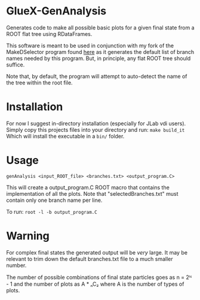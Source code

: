# GlueX-GenAnalysis
Generates code to make all possible basic plots for a given final state from a ROOT flat tree using RDataFrames.

This software is meant to be used in conjunction with my fork of the MakeDSelector program found [here](https://github.com/rmbrunner/gluex_root_analysis) as it generates the default list of branch names needed by this program. But, in principle, any flat ROOT tree should suffice.

Note that, by default, the program will attempt to auto-detect the name of the tree within the root file.

# Installation
For now I suggest in-directory installation (especially for JLab vdi users). Simply copy this projects files into your directory and run:
`make build_it`
Which will install the executable in a `bin/` folder.

# Usage
`genAnalysis <input_ROOT_file> <branches.txt> <output_program.C>`

This will create a output_program.C ROOT macro that contains the implementation of all the plots. Note that "selectedBranches.txt" must contain only one branch name per line.

To run:
`root -l -b output_program.C`

# Warning
For complex final states the generated output will be *very* large. It may be relevant to trim down the default branches.txt file to a much smaller number.

The number of possible combinations of final state particles goes as n = 2ᴺ - 1 and the number of plots as A * ₙC₂ where A is the number of types of plots. 
